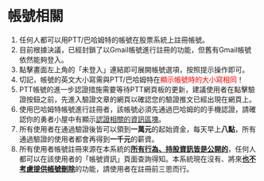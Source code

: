 # 帳號相關
1. 任何人都可以用PTT/巴哈姆特的帳號在股票系統上註冊帳號。
2. 目前根據決議，已經封鎖了以Gmail帳號進行註冊的功能，但舊有Gmail帳號依然能夠登入。
3. 點擊畫面左上角的「未登入」連結即可展開帳號選項，按照提示操作即可。
4. 切記，帳號的英文大小寫需與PTT/巴哈姆特在<font color="red">顯示帳號時的大小寫相同</font>！
5. PTT帳號的進一步認證措施需要等待PTT網頁板的更新，建議使用者在點擊驗證按鈕之前，先進入驗證文章的網頁以確認您的驗證推文已經出現在網頁上。
6. 使用巴哈姆特帳號進行註冊者，該帳號必須先通過巴哈姆的的手機認證，請確認你的勇者小屋中有顯示[認證相關的資訊區塊](https://acgn-stock.com/bahamut_validate.png)。
7. 所有使用者在通過驗證後皆可以領到**一萬元**的起始資金，每天早上**八點**，所有通過驗證的使用者都會再得到**一千元**的薪資。
8. 所有使用者帳號註冊來源在本系統的[**所有行為、持股資訊皆是公開的**]()，任何人都可以在該使用者的「帳號資訊」頁面查詢得知。本系統現在沒有、將來[**也不考慮提供帳號刪除**]()的功能，請使用者在註冊前三思而行。
